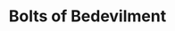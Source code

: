 ---
title: "Bolts of Bedevilment"

spell:
  schools:
    - name:        "Enchantment"
      subschools:  []
      descriptors: ["Mind-Affecting"]
  domains:
    - name:  "Madness"
      abbr:  "Madness"
      level: 5
  components:         [V, S]
  castingTime:        "1 standard action"
  range:              "Medium (100 ft. + 10 ft./level)"
  effect:             "Ray"
  duration:           "1 round/level"
  savingThrow:        "Will negates"
  spellResistance:    "Yes"
  description:        |
    This spell grants the caster the ability to make one ray attack per round. The ray dazes one living creature, clouding its mind so that it takes no action for {% die_roll 1 3 0 %} rounds. The creature is not stunned (so attackers get no special advantage against it), but it can't move, cast spells, use mental abilities, and so on.
---
